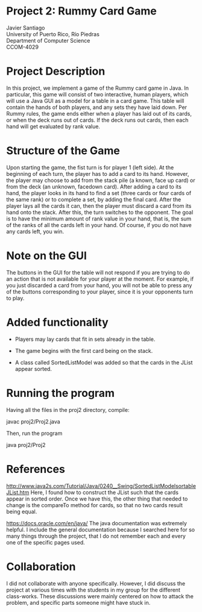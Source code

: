 # Project 2: Rummy Card Game

Javier Santiago  
University of Puerto Rico, Río Piedras  
Department of Computer Science  
CCOM-4029



# Project Description


 In this project, we implement a game of the Rummy card game in Java. In particular, this game will consist of two interactive, human players, which will use a Java GUI as a model for a table in a card game. This table will contain the hands of both players, and any sets they have laid down. Per Rummy rules, the game ends either when a player has laid out of its cards, or when the deck runs out of cards. If the deck runs out cards, then each hand will get evaluated by rank value. 



# Structure of the Game


Upon starting the game, the fist turn is for player 1 (left side). At the beginning of each turn, the player has to add a card to its hand. However, the player may choose to add from the stack pile (a known, face up card) or from the deck (an unknown, facedown card). 
After adding a card to its hand, the player looks in its hand to find a set (three cards or four cards of the same rank) or to complete a set, by adding the final card. 
After the player lays all the cards it can, then the player must discard a card from its hand onto the stack. After this, the turn switches to the opponent.
The goal is to have the minimum amount of rank value in your hand, that is, the sum of the ranks of all the cards left in your hand. Of course, if you do not have any cards left, you win. 



# Note on the GUI 

The buttons in the GUI for the table will not respond if you are trying to do an action that is not available for your player at the moment. For example, if you just discarded a card from your hand, you will not be able to press any of the buttons corresponding to your player, since it is your opponents turn to play.



# Added functionality 

- Players may lay cards that fit in sets already in the table.

- The game begins with the first card being on the stack. 

- A class called SortedListModel was added so that the cards in the JList appear sorted. 


# Running the program 

Having all the files in the proj2 directory, compile: 

javac proj2/Proj2.java 

Then, run the program

java proj2/Proj2

# References 


http://www.java2s.com/Tutorial/Java/0240__Swing/SortedListModelsortableJList.htm
Here, I found how to construct the JList such that the cards appear in sorted order. Once we have this, the other thing that needed to change is the compareTo method for cards, so that no two cards result being equal. 

https://docs.oracle.com/en/java/
The java documentation was extremely helpful. I include the general documentation because I searched here for so many things through the project, that I do not remember each and every one of the specific pages used. 

# Collaboration 

I did not collaborate with anyone specifically. However, I did discuss the project at various times with the students in my group for the different class-works. These discussions were mainly centered on how to attack the problem, and specific parts someone might have stuck in. 


